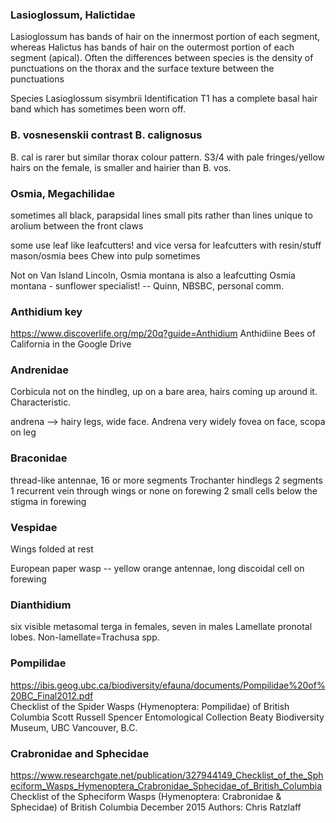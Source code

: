 ### Lasioglossum, Halictidae
Lasioglossum has bands of hair on the innermost portion of each segment, whereas Halictus has bands of hair on the outermost portion of each segment (apical).
Often the differences between species is the density of punctuations on the thorax and the surface texture between the punctuations  

Species Lasioglossum sisymbrii
Identification
T1 has a complete basal hair band which has sometimes been worn off.

### B. vosnesenskii contrast B. calignosus
B. cal is rarer but similar thorax colour pattern. S3/4 with pale fringes/yellow hairs on the female, is smaller and hairier than B. vos.

### Osmia, Megachilidae
sometimes all black, parapsidal lines small pits rather than lines
unique to arolium between the front claws

some use leaf like leafcutters! and vice versa for leafcutters with resin/stuff mason/osmia bees
Chew into pulp sometimes

Not on Van Island
Lincoln, Osmia montana is also a leafcutting
Osmia montana - sunflower specialist! -- Quinn, NBSBC, personal comm.


### Anthidium key
https://www.discoverlife.org/mp/20q?guide=Anthidium
Anthidiine Bees of California in the Google Drive

### Andrenidae
Corbicula not on the hindleg, up on a bare area, hairs coming up around it. Characteristic.

andrena --> hairy legs, wide face. Andrena very widely
fovea on face, scopa on leg

### Braconidae
thread-like antennae, 16 or more segments
Trochanter hindlegs 2 segments
1 recurrent vein through wings or none on forewing
2 small cells below the stigma in forewing


### Vespidae
Wings folded at rest

European paper wasp -- yellow orange antennae, long discoidal cell on forewing

### Dianthidium
six visible metasomal terga in females, seven in males
Lamellate pronotal lobes. Non-lamellate=Trachusa spp.

### Pompilidae
https://ibis.geog.ubc.ca/biodiversity/efauna/documents/Pompilidae%20of%20BC_Final2012.pdf  
Checklist of the Spider Wasps (Hymenoptera: Pompilidae) of British Columbia
Scott Russell
Spencer Entomological Collection
Beaty Biodiversity Museum, UBC Vancouver, B.C.

### Crabronidae and Sphecidae
https://www.researchgate.net/publication/327944149_Checklist_of_the_Spheciform_Wasps_Hymenoptera_Crabronidae_Sphecidae_of_British_Columbia  
Checklist of the Spheciform Wasps (Hymenoptera: Crabronidae & Sphecidae) of British Columbia
December 2015
Authors:
Chris Ratzlaff